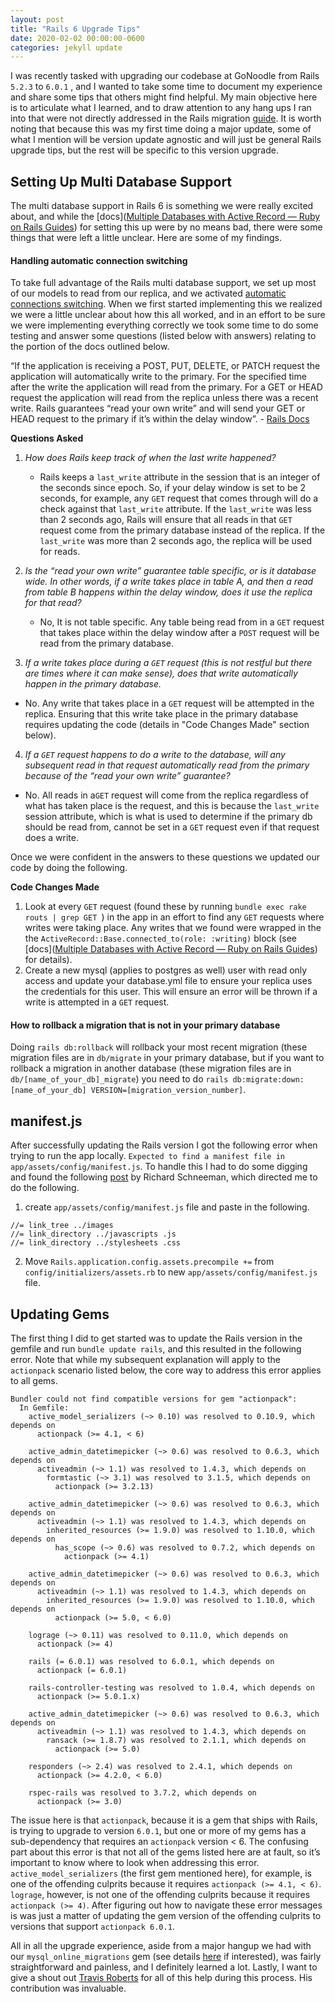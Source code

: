 ```yaml
---
layout: post
title: "Rails 6 Upgrade Tips"
date: 2020-02-02 00:00:00-0600
categories: jekyll update
---
```

I was recently tasked with upgrading our codebase at GoNoodle from Rails `5.2.3` to `6.0.1` , and I wanted to take some time to document my experience and share some tips that others might find helpful. My main objective here is to articulate what I learned, and to draw attention to any hang ups I ran into that were not directly addressed in the Rails migration [guide](https://edgeguides.rubyonrails.org/upgrading_ruby_on_rails.html#upgrading-from-rails-5-2-to-rails-6-0). It is worth noting that because this was my first time doing a major update, some of what I mention will be version update agnostic and will just be general Rails upgrade tips, but the rest will be specific to this version upgrade.


## Setting Up Multi Database Support
The multi database support in Rails 6 is something we were really excited about, and while the [docs]([Multiple Databases with Active Record — Ruby on Rails Guides](https://guides.rubyonrails.org/active_record_multiple_databases.html)) for setting this up were by no means bad, there were some things that were left a little unclear. Here are some of my findings.

#### Handling automatic connection switching

To take full advantage of the Rails multi database support, we set up most of our models to read from our replica, and we activated [automatic connections switching](https://guides.rubyonrails.org/active_record_multiple_databases.html#activating-automatic-connection-switching). When we first started implementing this we realized we were a little unclear about how this all worked, and in an effort to be sure we were implementing everything correctly we took some time to do some testing and answer some questions (listed below with answers) relating to the portion of the docs outlined below.

“If the application is receiving a POST, PUT, DELETE, or PATCH request the application will automatically write to the primary. For the specified time after the write the application will read from the primary. For a GET or HEAD request the application will read from the replica unless there was a recent write. Rails guarantees “read your own write” and will send your GET or HEAD request to the primary if it’s within the delay window”. - [Rails Docs](https://guides.rubyonrails.org/active_record_multiple_databases.html#activating-automatic-connection-switching)

**Questions Asked**

1. *How does Rails keep track of when the last write happened?*
	* Rails keeps a `last_write` attribute in the session that is an integer of the seconds since epoch. So, if your delay window is set to be 2 seconds, for example,  any `GET` request  that comes through will do a check against that `last_write` attribute. If the `last_write` was less than 2 seconds ago, Rails will ensure that all reads in that `GET` request come from the primary database instead of the replica. If the `last_write` was more than 2 seconds ago, the replica will be used for reads.

2. *Is the “read your own write” guarantee table specific, or is it database wide. In other words, if a write takes place in table A, and then a read from table B happens within the delay window, does it use the replica for that read?*
	* No, It is not table specific. Any table being read from in a `GET` request that takes place within the delay window after a `POST` request will be read from the primary database.

3. *If a write takes place during a `GET` request (this is not restful but there are times where it can make sense), does that write automatically happen in the primary database.*
  * No. Any write that takes place in a `GET` request will be attempted in the replica. Ensuring that this write take place in the primary database requires updating the code (details in "Code Changes Made" section below).

4. *If a `GET` request happens to do a write to the database, will any subsequent read in that request automatically read from the primary because of the “read your own write” guarantee?*
  * No. All reads in a`GET` request will come from the replica regardless of what has taken place is the request, and this is because the `last_write` session attribute, which is what is used to determine if the primary db should be read from, cannot be set in a `GET` request even if that request does a write.

Once we were confident in the answers to these questions we updated our code by doing the following.

**Code Changes Made**

1. Look at every `GET` request (found these by running  `bundle exec rake routs | grep GET `) in the app in an effort to find any `GET` requests where writes were taking place. Any writes that we found were wrapped in the the `ActiveRecord::Base.connected_to(role: :writing)` block (see [docs]([Multiple Databases with Active Record — Ruby on Rails Guides](https://guides.rubyonrails.org/active_record_multiple_databases.html#using-manual-connection-switching)) for details).
2. Create a new mysql (applies to postgres as well) user with read only access and update your database.yml file to ensure your replica uses the credentials for this user. This will ensure an error will be thrown if a write is attempted in a `GET` request.

#### How to rollback a migration that is not in your primary database

Doing `rails db:rollback` will rollback your most recent migration (these migration files are in `db/migrate` in your primary database, but if you want to rollback a migration in another database (these migration files are in `db/[name_of_your_db]_migrate`) you need to do `rails db:migrate:down:[name_of_your_db] VERSION=[migration_version_number]`.

## manifest.js

After successfully updating the Rails version I got the following error when trying to run the app locally. `Expected to find a manifest file in app/assets/config/manifest.js`. To handle this I had to do some digging and found the following [post](https://www.schneems.com/2017/11/22/self-hosted-config-introducing-the-sprockets-manifestjs/) by Richard Schneeman, which directed me to do the following.

1. create `app/assets/config/manifest.js` file and paste in the following.
```
//= link_tree ../images
//= link_directory ../javascripts .js
//= link_directory ../stylesheets .css
```
2. Move `Rails.application.config.assets.precompile +=` from `config/initializers/assets.rb` to new `app/assets/config/manifest.js` file.

## Updating Gems
The first thing I did to get started was to update the Rails version in the gemfile and run `bundle update rails`, and this resulted in the following error. Note that while my subsequent explanation will apply to the `actionpack`  scenario listed below, the core way to address this error applies to all gems.
```
Bundler could not find compatible versions for gem "actionpack":
  In Gemfile:
    active_model_serializers (~> 0.10) was resolved to 0.10.9, which depends on
      actionpack (>= 4.1, < 6)

    active_admin_datetimepicker (~> 0.6) was resolved to 0.6.3, which depends on
      activeadmin (~> 1.1) was resolved to 1.4.3, which depends on
        formtastic (~> 3.1) was resolved to 3.1.5, which depends on
          actionpack (>= 3.2.13)

    active_admin_datetimepicker (~> 0.6) was resolved to 0.6.3, which depends on
      activeadmin (~> 1.1) was resolved to 1.4.3, which depends on
        inherited_resources (>= 1.9.0) was resolved to 1.10.0, which depends on
          has_scope (~> 0.6) was resolved to 0.7.2, which depends on
            actionpack (>= 4.1)

    active_admin_datetimepicker (~> 0.6) was resolved to 0.6.3, which depends on
      activeadmin (~> 1.1) was resolved to 1.4.3, which depends on
        inherited_resources (>= 1.9.0) was resolved to 1.10.0, which depends on
          actionpack (>= 5.0, < 6.0)

    lograge (~> 0.11) was resolved to 0.11.0, which depends on
      actionpack (>= 4)

    rails (= 6.0.1) was resolved to 6.0.1, which depends on
      actionpack (= 6.0.1)

    rails-controller-testing was resolved to 1.0.4, which depends on
      actionpack (>= 5.0.1.x)

    active_admin_datetimepicker (~> 0.6) was resolved to 0.6.3, which depends on
      activeadmin (~> 1.1) was resolved to 1.4.3, which depends on
        ransack (>= 1.8.7) was resolved to 2.1.1, which depends on
          actionpack (>= 5.0)

    responders (~> 2.4) was resolved to 2.4.1, which depends on
      actionpack (>= 4.2.0, < 6.0)

    rspec-rails was resolved to 3.7.2, which depends on
      actionpack (>= 3.0)
```
 The issue here is that `actionpack`, because it is a gem that ships with Rails, is trying to upgrade to version `6.0.1`, but one or more of my gems has a sub-dependency that requires an `actionpack` version < 6.  The confusing part about this error is that not all of the gems listed here are at fault, so it’s important to know where to look when addressing this error. `active_model_serializers` (the first gem mentioned here), for example, is one of the offending culprits because it requires `actionpack (>= 4.1, < 6)`. `lograge`, however, is not one of the offending culprits because it requires `actionpack (>= 4)`. After figuring out how to navigate these error messages is was just a matter of updating the gem version of the offending culprits to versions that support `actionpack 6.0.1`.

All in all the upgrade experience, aside from a major hangup we had with our `mysql_online_migrations` gem (see details [here](https://github.com/rails/rails/issues/38168) if interested), was fairly straightforward and painless, and I definitely learned a lot. Lastly, I want to give a shout out [Travis Roberts](https://github.com/traviskroberts) for all of this help during this process. His contribution was invaluable.
